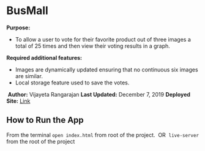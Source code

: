 # BusMall 
**Purpose:** 
- To allow a user to vote for their favorite product out of three images a total of 25 times and then view their voting results in a graph.

**Required additional features:**
- Images are dynamically updated ensuring that no continuous six images are similar. 
- Local storage feature used to save the votes.

​
**Author:** Vijayeta Rangarajan
**Last Updated:** December 7, 2019
**Deployed Site:** [Link]()
​
## How to Run the App
From the terminal `open index.html` from root of the project.
​
OR 
​
`live-server` from the root of the project
​




